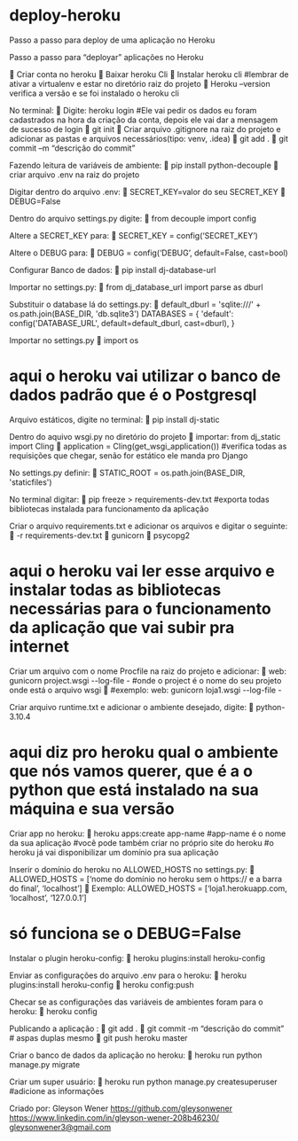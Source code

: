 # deploy-heroku
Passo a passo para deploy de uma aplicação no Heroku

Passo a passo para “deployar” aplicações no Heroku

	Criar conta no heroku
	Baixar heroku Cli
	Instalar heroku cli
#lembrar de ativar a virtualenv e estar no diretório raiz do projeto
	Heroku –version verifica a versão e se foi instalado o heroku cli

No terminal:
	Digite: heroku login
#Ele vai pedir os dados eu foram cadastrados na hora da criação da conta, depois ele vai dar a mensagem de sucesso de login
	git init
	Criar arquivo .gitignore na raiz do projeto e adicionar as pastas e arquivos necessários(tipo: venv, .idea)
	git add .
	git commit –m “descrição do commit”

Fazendo leitura de variáveis de ambiente:
	pip install python-decouple
	criar arquivo  .env na raiz do projeto

Digitar dentro do arquivo .env:
	SECRET_KEY=valor do seu SECRET_KEY
	DEBUG=False

Dentro do arquivo settings.py digite:
	from decouple import config

Altere a SECRET_KEY para: 
	SECRET_KEY = config(‘SECRET_KEY’)

Altere o DEBUG para:
	DEBUG = config(‘DEBUG’, default=False, cast=bool)

Configurar Banco de dados:
	pip install dj-database-url

Importar no settings.py:
	from dj_database_url import parse as dburl

Substituir o database lá do settings.py:
	default_dburl = 'sqlite:///' + os.path.join(BASE_DIR, 'db.sqlite3')
DATABASES = { 'default': config('DATABASE_URL', default=default_dburl,
cast=dburl), }

Importar no settings.py
	import os
# aqui o heroku vai utilizar o banco de dados padrão que é o Postgresql

Arquivo estáticos, digite no terminal:
	pip install dj-static

Dentro do aquivo wsgi.py no diretório do projeto
	importar: from dj_static import Cling
	application = Cling(get_wsgi_application())
#verifica todas as requisições que chegar, senão for estático ele manda pro Django

No settings.py definir: 
	STATIC_ROOT = os.path.join(BASE_DIR, 'staticfiles')

No terminal digitar:
	pip freeze > requirements-dev.txt
#exporta todas bibliotecas instalada para funcionamento da aplicação

Criar o arquivo requirements.txt e adicionar os arquivos e digitar o seguinte:
	-r requirements-dev.txt
	gunicorn
	psycopg2
# aqui o heroku vai ler esse arquivo e instalar todas as bibliotecas necessárias para o funcionamento da aplicação que vai subir pra internet

Criar um arquivo com o nome Procfile na raiz do projeto e adicionar:
	web: gunicorn project.wsgi --log-file -
#onde o project é o nome do seu projeto onde está o arquivo wsgi
	#exemplo: web: gunicorn loja1.wsgi --log-file -

Criar arquivo runtime.txt e adicionar o ambiente desejado, digite:
	python-3.10.4
# aqui diz pro heroku qual o ambiente que nós vamos querer, que é a o python que está instalado na sua máquina e sua versão

Criar app no heroku:
	heroku apps:create app-name
#app-name é o nome da sua aplicação
#você pode também criar no próprio site do heroku
#o heroku já vai disponibilizar um domínio pra sua aplicação

Inserir o domínio do heroku no ALLOWED_HOSTS no settings.py:
	ALLOWED_HOSTS = [‘nome do domínio no heroku sem o https:// e a barra do final’, ‘localhost’]
	Exemplo: ALLOWED_HOSTS = [‘loja1.herokuapp.com, ‘localhost’, ‘127.0.0.1’]
# só funciona se o DEBUG=False

Instalar o plugin heroku-config:
	heroku plugins:install heroku-config

Enviar as configurações do arquivo .env para o heroku:
	heroku plugins:install heroku-config
	heroku config:push

Checar se as configurações das variáveis de ambientes foram para o heroku:
	heroku config

Publicando a aplicação :
	git add .
	git commit -m “descrição do commit”         # aspas duplas mesmo
	git push heroku master

Criar o banco de dados da aplicação no heroku:
	heroku run python manage.py migrate

Criar um super usuário:
	heroku run python manage.py createsuperuser
#adicione as informações

Criado por:
Gleyson Wener
https://github.com/gleysonwener
https://www.linkedin.com/in/gleyson-wener-208b46230/
gleysonwener3@gmail.com


